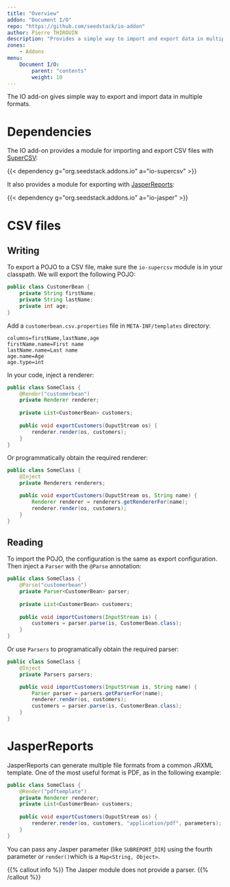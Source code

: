 ```yaml
---
title: "Overview"
addon: "Document I/O"
repo: "https://github.com/seedstack/io-addon"
author: Pierre THIROUIN
description: "Provides a simple way to import and export data in multiple formats: CSV, PDF, Office documents, ..."
zones:
    - Addons
menu:
    Document I/O:
        parent: "contents"
        weight: 10
---
```


The IO add-on gives simple way to export and import data in multiple formats.<!--more--> 

# Dependencies

The IO add-on provides a module for importing and export CSV files with [SuperCSV](http://super-csv.github.io/super-csv/):

{{< dependency g="org.seedstack.addons.io" a="io-supercsv" >}}

It also provides a module for exporting with [JasperReports](http://community.jaspersoft.com/project/jasperreports-library):

{{< dependency g="org.seedstack.addons.io" a="io-jasper" >}}

# CSV files

## Writing

To export a POJO to a CSV file, make sure the `io-supercsv` module is in your classpath. We will export
the following POJO:

```java
public class CustomerBean {
    private String firstName;
    private String lastName;
    private int age;
}
```

Add a `customerbean.csv.properties` file in `META-INF/templates` directory:

```properties
columns=firstName,lastName,age
firstName.name=First name
lastName.name=Last name
age.name=Age
age.type=int
```


In your code, inject a renderer:

```java
public class SomeClass {
	@Render("customerbean")
	private Renderer renderer;
	
	private List<CustomerBean> customers;
	
	public void exportCustomers(OuputStream os) {
	    renderer.render(os, customers);
	}
}
```

Or programmatically obtain the required renderer:

```java
public class SomeClass {
	@Inject
	private Renderers renderers;

	public void exportCustomers(OuputStream os, String name) {
		Renderer renderer = renderers.getRendererFor(name);
	    renderer.render(os, customers);
	}
}
```

## Reading

To import the POJO, the configuration is the same as export configuration. Then inject a `Parser` with the `@Parse` annotation:

```java
public class SomeClass {
	@Parse("customerbean")
	private Parser<CustomerBean> parser;
	
	private List<CustomerBean> customers;
	
	public void importCustomers(InputStream is) {
	    customers = parser.parse(is, CustomerBean.class);
	} 
}
```

Or use `Parsers` to programatically obtain the required parser:

```java
public class SomeClass {
	@Inject
	private Parsers parsers;

	public void importCustomers(InputStream is, String name) {
		Parser parser = parsers.getParserFor(name);
	    renderer.render(os, customers);
		customers = parser.parse(is, CustomerBean.class);
	}
}
```

# JasperReports

JasperReports can generate multiple file formats from a common JRXML template. One of the most useful format is PDF, as in
the following example:

```java
public class SomeClass {
	@Render("pdftemplate")
	private Renderer renderer;
	private List<CustomerBean> customers;
	
	public void exportCustomers(OuputStream os) {
	    renderer.render(os, customers, "application/pdf", parameters);
	}
}
```

You can pass any Jasper parameter (like `SUBREPORT_DIR`) using the fourth parameter or `render()`which is a
`Map<String, Object>`.

{{% callout info %}}
The Jasper module does not provide a parser.
{{% /callout %}}
